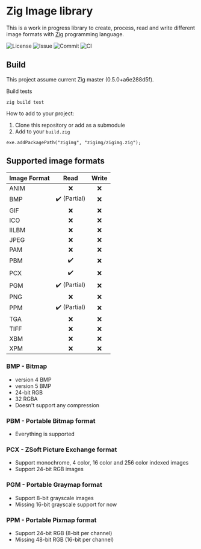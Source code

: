 # Zig Image library

This is a work in progress library to create, process, read and write different image formats with [Zig](https://ziglang.org/) programming language.

![License](https://img.shields.io/github/license/mlarouche/zigimg) ![Issue](https://img.shields.io/github/issues-raw/mlarouche/zigimg?style=flat) ![Commit](https://img.shields.io/github/last-commit/mlarouche/zigimg) ![CI](https://github.com/mlarouche/zigimg/workflows/CI/badge.svg)

## Build

This project assume current Zig master (0.5.0+a6e288d5f).

Build tests
```
zig build test
```

How to add to your project:
1. Clone this repository or add as a submodule
1. Add to your `build.zig`
```
exe.addPackagePath("zigimg", "zigimg/zigimg.zig");
```


## Supported image formats

| Image Format  | Read          | Write  |
| ------------- |:-------------:|:------:|
| ANIM          | ❌            |❌     |
| BMP           | ✔️ (Partial)  |❌     |
| GIF           | ❌            |❌     |
| ICO           | ❌            |❌     |
| IILBM         | ❌            |❌     |
| JPEG          | ❌            |❌     |
| PAM           | ❌            |❌     |
| PBM           | ✔️            |❌     |
| PCX           | ✔️            |❌     |
| PGM           | ✔️ (Partial)  |❌     |
| PNG           | ❌            |❌     |
| PPM           | ✔️ (Partial)  |❌     |
| TGA           | ❌            |❌     |
| TIFF          | ❌            |❌     |
| XBM           | ❌            |❌     |
| XPM           | ❌            |❌     |

### BMP - Bitmap

* version 4 BMP
* version 5 BMP
* 24-bit RGB
* 32 RGBA
* Doesn't support any compression

### PBM - Portable Bitmap format

* Everything is supported

### PCX - ZSoft Picture Exchange format

* Support monochrome, 4 color, 16 color and 256 color indexed images
* Support 24-bit RGB images

### PGM - Portable Graymap format

* Support 8-bit grayscale images
* Missing 16-bit grayscale support for now

### PPM - Portable Pixmap format

* Support 24-bit RGB (8-bit per channel)
* Missing 48-bit RGB (16-bit per channel)
